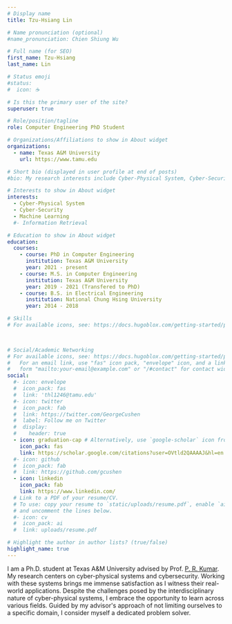 ```yaml
---
# Display name
title: Tzu-Hsiang Lin

# Name pronunciation (optional)
#name_pronunciation: Chien Shiung Wu

# Full name (for SEO)
first_name: Tzu-Hsiang
last_name: Lin

# Status emoji
#status:
#  icon: ☕️

# Is this the primary user of the site?
superuser: true

# Role/position/tagline
role: Computer Engineering PhD Student

# Organizations/Affiliations to show in About widget
organizations:
  - name: Texas A&M University
    url: https://www.tamu.edu

# Short bio (displayed in user profile at end of posts)
#bio: My research interests include Cyber-Physical System, Cyber-Security and Networked Control System.

# Interests to show in About widget
interests:
  - Cyber-Physical System
  - Cyber-Security
  - Machine Learning
  #- Information Retrieval

# Education to show in About widget
education:
  courses:
    - course: PhD in Computer Engineering 
      institution: Texas A&M University
      year: 2021 - present
    - course: M.S. in Computer Engineering 
      institution: Texas A&M University
      year: 2019 - 2021 (Transfered to PhD)
    - course: B.S. in Electrical Engineering
      institution: National Chung Hsing University 
      year: 2014 - 2018

# Skills
# For available icons, see: https://docs.hugoblox.com/getting-started/page-builder/#icons

        

# Social/Academic Networking
# For available icons, see: https://docs.hugoblox.com/getting-started/page-builder/#icons
#   For an email link, use "fas" icon pack, "envelope" icon, and a link in the
#   form "mailto:your-email@example.com" or "/#contact" for contact widget.
social:
  #- icon: envelope
  #  icon_pack: fas
  #  link: 'thl1246@tamu.edu'
  #- icon: twitter
  #  icon_pack: fab
  #  link: https://twitter.com/GeorgeCushen
  #  label: Follow me on Twitter
  #  display:
  #    header: true
  - icon: graduation-cap # Alternatively, use `google-scholar` icon from `ai` icon pack
    icon_pack: fas
    link: https://scholar.google.com/citations?user=OVtld2QAAAAJ&hl=en
  #- icon: github
  #  icon_pack: fab
  #  link: https://github.com/gcushen
  - icon: linkedin
    icon_pack: fab
    link: https://www.linkedin.com/
  # Link to a PDF of your resume/CV.
  # To use: copy your resume to `static/uploads/resume.pdf`, enable `ai` icons in `params.yaml`,
  # and uncomment the lines below.
  #- icon: cv
  #  icon_pack: ai
  #  link: uploads/resume.pdf

# Highlight the author in author lists? (true/false)
highlight_name: true
---
```




I am a Ph.D. student at Texas A&M University advised by Prof. [P. R. Kumar](https://engineering.tamu.edu/electrical/profiles/pkumar.html). My research centers on cyber-physical systems and cybersecurity. Working with these systems brings me immense satisfaction as I witness their real-world applications. Despite the challenges posed by the interdisciplinary nature of cyber-physical systems, I embrace the opportunity to learn across various fields. Guided by my advisor's approach of not limiting ourselves to a specific domain, I consider myself a dedicated problem solver.

